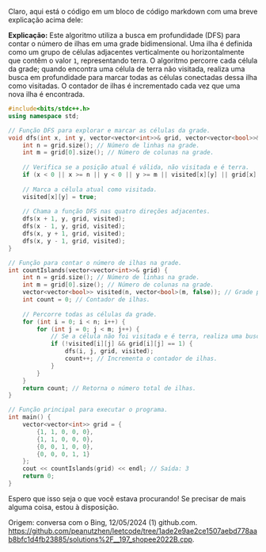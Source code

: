 Claro, aqui está o código em um bloco de código markdown com uma breve explicação acima dele:

**Explicação:**
Este algoritmo utiliza a busca em profundidade (DFS) para contar o número de ilhas em uma grade bidimensional. Uma ilha é definida como um grupo de células adjacentes verticalmente ou horizontalmente que contêm o valor `1`, representando terra. O algoritmo percorre cada célula da grade; quando encontra uma célula de terra não visitada, realiza uma busca em profundidade para marcar todas as células conectadas dessa ilha como visitadas. O contador de ilhas é incrementado cada vez que uma nova ilha é encontrada.

```cpp
#include<bits/stdc++.h>
using namespace std;

// Função DFS para explorar e marcar as células da grade.
void dfs(int x, int y, vector<vector<int>>& grid, vector<vector<bool>>& visited) {
    int n = grid.size(); // Número de linhas na grade.
    int m = grid[0].size(); // Número de colunas na grade.
    
    // Verifica se a posição atual é válida, não visitada e é terra.
    if (x < 0 || x >= n || y < 0 || y >= m || visited[x][y] || grid[x][y] == 0) return;
    
    // Marca a célula atual como visitada.
    visited[x][y] = true;
    
    // Chama a função DFS nas quatro direções adjacentes.
    dfs(x + 1, y, grid, visited);
    dfs(x - 1, y, grid, visited);
    dfs(x, y + 1, grid, visited);
    dfs(x, y - 1, grid, visited);
}

// Função para contar o número de ilhas na grade.
int countIslands(vector<vector<int>>& grid) {
    int n = grid.size(); // Número de linhas na grade.
    int m = grid[0].size(); // Número de colunas na grade.
    vector<vector<bool>> visited(n, vector<bool>(m, false)); // Grade para manter o controle das células visitadas.
    int count = 0; // Contador de ilhas.
    
    // Percorre todas as células da grade.
    for (int i = 0; i < n; i++) {
        for (int j = 0; j < m; j++) {
            // Se a célula não foi visitada e é terra, realiza uma busca em profundidade.
            if (!visited[i][j] && grid[i][j] == 1) {
                dfs(i, j, grid, visited);
                count++; // Incrementa o contador de ilhas.
            }
        }
    }
    return count; // Retorna o número total de ilhas.
}

// Função principal para executar o programa.
int main() {
    vector<vector<int>> grid = {
        {1, 1, 0, 0, 0},
        {1, 1, 0, 0, 0},
        {0, 0, 1, 0, 0},
        {0, 0, 0, 1, 1}
    };
    cout << countIslands(grid) << endl; // Saída: 3
    return 0;
}
```
Espero que isso seja o que você estava procurando! Se precisar de mais alguma coisa, estou à disposição.

Origem: conversa com o Bing, 12/05/2024
(1) github.com. https://github.com/peanutzhen/leetcode/tree/1ade2e9ae2ce1507aebd778aab8bfc1d4fb23885/solutions%2F__197_shopee2022B.cpp.
